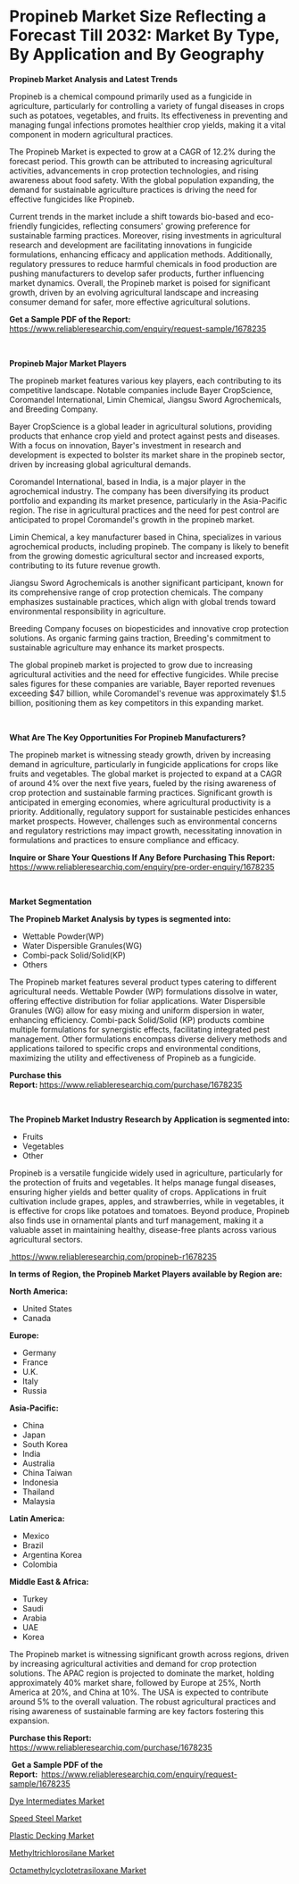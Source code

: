 <p><h1>Propineb Market Size Reflecting a Forecast Till 2032: Market By Type, By Application and By Geography</h1></p><p><strong>Propineb Market Analysis and Latest Trends</strong></p>
<p><p>Propineb is a chemical compound primarily used as a fungicide in agriculture, particularly for controlling a variety of fungal diseases in crops such as potatoes, vegetables, and fruits. Its effectiveness in preventing and managing fungal infections promotes healthier crop yields, making it a vital component in modern agricultural practices.</p><p>The Propineb Market is expected to grow at a CAGR of 12.2% during the forecast period. This growth can be attributed to increasing agricultural activities, advancements in crop protection technologies, and rising awareness about food safety. With the global population expanding, the demand for sustainable agriculture practices is driving the need for effective fungicides like Propineb.</p><p>Current trends in the market include a shift towards bio-based and eco-friendly fungicides, reflecting consumers' growing preference for sustainable farming practices. Moreover, rising investments in agricultural research and development are facilitating innovations in fungicide formulations, enhancing efficacy and application methods. Additionally, regulatory pressures to reduce harmful chemicals in food production are pushing manufacturers to develop safer products, further influencing market dynamics. Overall, the Propineb market is poised for significant growth, driven by an evolving agricultural landscape and increasing consumer demand for safer, more effective agricultural solutions.</p></p>
<p><strong>Get a Sample PDF of the Report:&nbsp;</strong> <a href="https://www.reliableresearchiq.com/enquiry/request-sample/1678235?utm_campaign=1087&utm_medium=2&utm_source=Github&utm_content=ia&utm_term=02042025&utm_id=propineb">https://www.reliableresearchiq.com/enquiry/request-sample/1678235</a></p>
<p>&nbsp;</p>
<p><strong>Propineb Major Market Players</strong></p>
<p><p>The propineb market features various key players, each contributing to its competitive landscape. Notable companies include Bayer CropScience, Coromandel International, Limin Chemical, Jiangsu Sword Agrochemicals, and Breeding Company. </p><p>Bayer CropScience is a global leader in agricultural solutions, providing products that enhance crop yield and protect against pests and diseases. With a focus on innovation, Bayer's investment in research and development is expected to bolster its market share in the propineb sector, driven by increasing global agricultural demands.</p><p>Coromandel International, based in India, is a major player in the agrochemical industry. The company has been diversifying its product portfolio and expanding its market presence, particularly in the Asia-Pacific region. The rise in agricultural practices and the need for pest control are anticipated to propel Coromandel's growth in the propineb market.</p><p>Limin Chemical, a key manufacturer based in China, specializes in various agrochemical products, including propineb. The company is likely to benefit from the growing domestic agricultural sector and increased exports, contributing to its future revenue growth.</p><p>Jiangsu Sword Agrochemicals is another significant participant, known for its comprehensive range of crop protection chemicals. The company emphasizes sustainable practices, which align with global trends toward environmental responsibility in agriculture.</p><p>Breeding Company focuses on biopesticides and innovative crop protection solutions. As organic farming gains traction, Breeding's commitment to sustainable agriculture may enhance its market prospects.</p><p>The global propineb market is projected to grow due to increasing agricultural activities and the need for effective fungicides. While precise sales figures for these companies are variable, Bayer reported revenues exceeding $47 billion, while Coromandel's revenue was approximately $1.5 billion, positioning them as key competitors in this expanding market.</p></p>
<p>&nbsp;</p>
<p><strong>What Are The Key Opportunities For Propineb Manufacturers?</strong></p>
<p><p>The propineb market is witnessing steady growth, driven by increasing demand in agriculture, particularly in fungicide applications for crops like fruits and vegetables. The global market is projected to expand at a CAGR of around 4% over the next five years, fueled by the rising awareness of crop protection and sustainable farming practices. Significant growth is anticipated in emerging economies, where agricultural productivity is a priority. Additionally, regulatory support for sustainable pesticides enhances market prospects. However, challenges such as environmental concerns and regulatory restrictions may impact growth, necessitating innovation in formulations and practices to ensure compliance and efficacy.</p></p>
<p><strong>Inquire or Share Your Questions If Any Before Purchasing This Report:</strong> <a href="https://www.reliableresearchiq.com/enquiry/pre-order-enquiry/1678235?utm_campaign=1087&utm_medium=2&utm_source=Github&utm_content=ia&utm_term=02042025&utm_id=propineb">https://www.reliableresearchiq.com/enquiry/pre-order-enquiry/1678235</a></p>
<p>&nbsp;</p>
<p><strong>Market Segmentation</strong></p>
<p><strong>The Propineb Market Analysis by types is segmented into:</strong></p>
<p><ul><li>Wettable Powder(WP)</li><li>Water Dispersible Granules(WG)</li><li>Combi-pack Solid/Solid(KP)</li><li>Others</li></ul></p>
<p><p>The Propineb market features several product types catering to different agricultural needs. Wettable Powder (WP) formulations dissolve in water, offering effective distribution for foliar applications. Water Dispersible Granules (WG) allow for easy mixing and uniform dispersion in water, enhancing efficiency. Combi-pack Solid/Solid (KP) products combine multiple formulations for synergistic effects, facilitating integrated pest management. Other formulations encompass diverse delivery methods and applications tailored to specific crops and environmental conditions, maximizing the utility and effectiveness of Propineb as a fungicide.</p></p>
<p><strong>Purchase this Report:&nbsp;</strong><a href="https://www.reliableresearchiq.com/purchase/1678235?utm_campaign=1087&utm_medium=2&utm_source=Github&utm_content=ia&utm_term=02042025&utm_id=propineb">https://www.reliableresearchiq.com/purchase/1678235</a></p>
<p>&nbsp;</p>
<p><strong>The Propineb Market Industry Research by Application is segmented into:</strong></p>
<p><ul><li>Fruits</li><li>Vegetables</li><li>Other</li></ul></p>
<p><p>Propineb is a versatile fungicide widely used in agriculture, particularly for the protection of fruits and vegetables. It helps manage fungal diseases, ensuring higher yields and better quality of crops. Applications in fruit cultivation include grapes, apples, and strawberries, while in vegetables, it is effective for crops like potatoes and tomatoes. Beyond produce, Propineb also finds use in ornamental plants and turf management, making it a valuable asset in maintaining healthy, disease-free plants across various agricultural sectors.</p></p>
<p><a href="https://www.reliableresearchiq.com/propineb-r1678235?utm_campaign=1087&utm_medium=2&utm_source=Github&utm_content=ia&utm_term=02042025&utm_id=propineb">&nbsp;https://www.reliableresearchiq.com/propineb-r1678235</a></p>
<p><strong>In terms of Region, the Propineb Market Players available by Region are:</strong></p>
<p>
    <p> <strong> North America: </strong>
        <ul>
            <li>United States</li>
            <li>Canada</li>
        </ul>
        </p> 
    <p> <strong> Europe: </strong>
        <ul>
            <li>Germany</li>
            <li>France</li>
            <li>U.K.</li>
            <li>Italy</li>
            <li>Russia</li>
        </ul>
        </p> 
    <p> <strong> Asia-Pacific: </strong>
        <ul>
            <li>China</li>
            <li>Japan</li>
            <li>South Korea</li>
            <li>India</li>
            <li>Australia</li>
            <li>China Taiwan</li>
            <li>Indonesia</li>
            <li>Thailand</li>
            <li>Malaysia</li>
        </ul>
        </p> 
    <p> <strong> Latin America: </strong>
        <ul>
            <li>Mexico</li>
            <li>Brazil</li>
            <li>Argentina Korea</li>
            <li>Colombia</li>
        </ul>
        </p> 
    <p> <strong> Middle East & Africa: </strong>
        <ul>
            <li>Turkey</li>
            <li>Saudi</li>
            <li>Arabia</li>
            <li>UAE</li>
            <li>Korea</li>
        </ul>
    </p>
    </p>
<p><p>The Propineb market is witnessing significant growth across regions, driven by increasing agricultural activities and demand for crop protection solutions. The APAC region is projected to dominate the market, holding approximately 40% market share, followed by Europe at 25%, North America at 20%, and China at 10%. The USA is expected to contribute around 5% to the overall valuation. The robust agricultural practices and rising awareness of sustainable farming are key factors fostering this expansion.</p></p>
<p><strong>Purchase this Report: </strong><a href="https://www.reliableresearchiq.com/purchase/1678235?utm_campaign=1087&utm_medium=2&utm_source=Github&utm_content=ia&utm_term=02042025&utm_id=propineb">https://www.reliableresearchiq.com/purchase/1678235</a></p>
<p>&nbsp;<strong>Get a Sample PDF of the Report:&nbsp;&nbsp;</strong><a href="https://www.reliableresearchiq.com/enquiry/request-sample/1678235?utm_campaign=1087&utm_medium=2&utm_source=Github&utm_content=ia&utm_term=02042025&utm_id=propineb">https://www.reliableresearchiq.com/enquiry/request-sample/1678235</a></p>
<p><strong></strong></p>
<p><p><a href="https://github.com/larotnanonhx/Market-Research-Report-List-1/blob/main/dye-intermediates-market.md?utm_campaign=1087&utm_medium=2&utm_source=Github&utm_content=ia&utm_term=02042025&utm_id=propineb">Dye Intermediates Market</a></p><p><a href="https://github.com/kumadenthela/Market-Research-Report-List-1/blob/main/speed-steel-market.md?utm_campaign=1087&utm_medium=2&utm_source=Github&utm_content=ia&utm_term=02042025&utm_id=propineb">Speed Steel Market</a></p><p><a href="https://github.com/linnuripat/Market-Research-Report-List-1/blob/main/plastic-decking-market.md?utm_campaign=1087&utm_medium=2&utm_source=Github&utm_content=ia&utm_term=02042025&utm_id=propineb">Plastic Decking Market</a></p><p><a href="https://github.com/bibzmuiko/Market-Research-Report-List-1/blob/main/methyltrichlorosilane-market.md?utm_campaign=1087&utm_medium=2&utm_source=Github&utm_content=ia&utm_term=02042025&utm_id=propineb">Methyltrichlorosilane Market</a></p><p><a href="https://github.com/ikokwuihepa/Market-Research-Report-List-1/blob/main/octamethylcyclotetrasiloxane-market.md?utm_campaign=1087&utm_medium=2&utm_source=Github&utm_content=ia&utm_term=02042025&utm_id=propineb">Octamethylcyclotetrasiloxane Market</a></p></p>